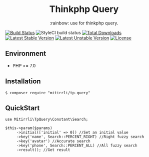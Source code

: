<h1 align="center"> Thinkphp Query </h1>
<p align="center">:rainbow: use for thinkphp query.</p>

[![Build Status](https://travis-ci.org/Mitirrli/query.svg?branch=master)](https://travis-ci.org/Mitirrli/query)
![StyleCI build status](https://github.styleci.io/repos/209699257/shield) 
[![Total Downloads](https://poser.pugx.org/mitirrli/tp-query/downloads)](https://packagist.org/packages/mitirrli/tp-query)
[![Latest Stable Version](https://poser.pugx.org/mitirrli/tp-query/v/stable)](https://packagist.org/packages/mitirrli/tp-query)
[![Latest Unstable Version](https://poser.pugx.org/mitirrli/tp-query/v/unstable)](https://packagist.org/packages/mitirrli/tp-query)
<a href="https://packagist.org/packages/mitirrli/tp-query"><img src="https://poser.pugx.org/mitirrli/tp-query/license" alt="License"></a>

## Environment

- PHP >= 7.0

## Installation

```shell
$ composer require "mitirrli/tp-query"
```

## QuickStart
```
use Mitirrli\TpQuery\Constant\Search;

$this->param($params)
     ->initial(['initial' => 0]) //Set an initial value
     ->key('name', Search::PERCENT_RIGHT) //Right fuzzy search
     ->key('avatar') //Accurate search
     ->key('phone', Search::PERCENT_ALL) //All fuzzy search
     ->result(); //Get result
```  
  
